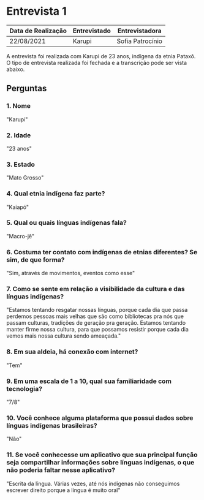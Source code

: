 # Entrevista 1

| Data de Realização | Entrevistado      | Entrevistadora   |
| ------------------ | ----------------- | ---------------- |
|     22/08/2021     |     Karupi       | Sofia Patrocínio |

A entrevista foi realizada com Karupi de 23 anos, indígena da etnia Pataxô. O tipo de entrevista realizada foi fechada e a transcrição pode ser vista abaixo.

## Perguntas

### 1. Nome
"Karupi"
### 2. Idade
"23 anos"
### 3. Estado
"Mato Grosso"
### 4. Qual etnia indígena faz parte?
"Kaiapó"
### 5. Qual ou quais línguas indígenas fala?
"Macro-jê"
### 6. Costuma ter contato com indígenas de etnias diferentes? Se sim, de que forma?
"Sim, através de movimentos, eventos como esse"
### 7. Como se sente em relação a visibilidade da cultura e das línguas indígenas?
"Estamos tentando resgatar nossas línguas, porque cada dia que passa perdemos pessoas mais velhas que são como bibliotecas pra nós que passam culturas, tradições de geração pra geração. Estamos tentando manter firme nossa cultura, para que possamos resistir porque cada dia vemos mais nossa cultura sendo ameaçada."
### 8. Em sua aldeia, há conexão com internet?
"Tem"
### 9. Em uma escala de 1 a 10, qual sua familiaridade com tecnologia?
"7/8"
### 10. Você conhece alguma plataforma que possui dados sobre línguas indígenas brasileiras?
"Não"
### 11. Se você conhecesse um aplicativo que sua principal função seja compartilhar informações sobre línguas indígenas, o que não poderia faltar nesse aplicativo?
"Escrita da língua. Várias vezes, até nós indígenas não conseguimos escrever direito porque a língua é muito oral"